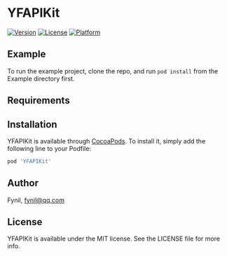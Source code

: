 # YFAPIKit

[![Version](https://img.shields.io/cocoapods/v/YFAPIKit.svg?style=flat)](https://cocoapods.org/pods/YFAPIKit)
[![License](https://img.shields.io/cocoapods/l/YFAPIKit.svg?style=flat)](https://cocoapods.org/pods/YFAPIKit)
[![Platform](https://img.shields.io/cocoapods/p/YFAPIKit.svg?style=flat)](https://cocoapods.org/pods/YFAPIKit)

## Example

To run the example project, clone the repo, and run `pod install` from the Example directory first.

## Requirements

## Installation

YFAPIKit is available through [CocoaPods](https://cocoapods.org). To install
it, simply add the following line to your Podfile:

```ruby
pod 'YFAPIKit'
```

## Author

Fynil, fynil@qq.com

## License

YFAPIKit is available under the MIT license. See the LICENSE file for more info.
